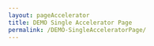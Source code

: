 ```yaml
---
layout: pageAccelerator
title: DEMO Single Accelerator Page
permalink: /DEMO-SingleAcceleratorPage/
---
```


<!--This .md file is meant to serve as a demo for a Single Accelerator Page-->
<!--To create a new Single Accelerator page, simple make a copy of this file, rename it, and then update content above (title and permalink) and below (see TODO placeholders) -->
<!--See existing Single Accelerator Pages .md files for reference-->

<script>
    //TODO: These are variables that must be declared and overridden in the specific single accelerator page

    //Variables for this specific single accelerator page, to centralize re-used variables
    const textPageTitle = "TODO";
    const htmlPageDescription = `TODO`;
    const srcHeaderImage = "/images/DEMO-SingleAcceleratorPage/demo-title-photo.jpg";
    const linkAccessAcceleratorRepo = "TODO";
    const listPrereqs = ["prerequisite1", "prerequisite2", "prerequisite3", "prerequisite4", "prerequisite5", "prerequisite6"];
    const listIndustries = ["industry1", "industry2", "industry3", "industry4", "industry5", "industry6"];
    const listUseCases = ["usecases1", "usecases2", "usecases3", "usecases4", "usecases5", "usecases6"];
    const htmlAcceleratorDescription = `TODO`;

    const listAcceleratorGuidanceVideoURLs = ["https://www.youtube.com/embed/fEvM-OUbaKs", "https://www.youtube.com/embed/fEvM-OUbaKs", "https://www.youtube.com/embed/fEvM-OUbaKs"];

    const listLinksRelatedAccelerators = ["link1", "link2"];
    
    const linkContributingGuide = "TODO";

    const listTechnologies = ["technology1",
        "technology2",
        "technology3",
        "technology4",
        "technology5",
        "technology6"];

    const htmlArchitectureSection = `TODO`;
    const htmlBranchingStrategySection = `TODO`;
    const htmlAcceleratorComponents = `TODO`;
    const htmlKeyAcceleratorFiles = `TODO`;
    const htmlLiveDemoSection = `TODO`;
    const htmlRepoStructureSection = `TODO`;

    //boolean variables to show / hide sections of the page
    const toHide_AcceleratorGuidanceSection = false;
    const toHide_RelatedAccelerators = false;
    const toHide_ContributingGuide = false;
    const toHide_ArchitectureSection = false;
    const toHide_BranchingStrategySection = false;
    const toHide_AcceleratorComponents = false;
    const toHide_KeyAcceleratorFiles = false;
    const toHide_LiveDemoSection = false;
    const toHide_RepoStructureSection = false;
</script>

<script src="{{site.baseurl}}/scripts/script-setsingleacceleratorpagecontents.js" type="text/javascript"></script>